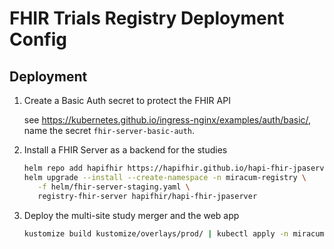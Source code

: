 # FHIR Trials Registry Deployment Config

## Deployment

1. Create a Basic Auth secret to protect the FHIR API

   see <https://kubernetes.github.io/ingress-nginx/examples/auth/basic/>, name the secret `fhir-server-basic-auth`.

1. Install a FHIR Server as a backend for the studies

   ```sh
   helm repo add hapifhir https://hapifhir.github.io/hapi-fhir-jpaserver-starter/
   helm upgrade --install --create-namespace -n miracum-registry \
      -f helm/fhir-server-staging.yaml \
      registry-fhir-server hapifhir/hapi-fhir-jpaserver
   ```

1. Deploy the multi-site study merger and the web app

   ```sh
   kustomize build kustomize/overlays/prod/ | kubectl apply -n miracum-registry -f -
   ```
